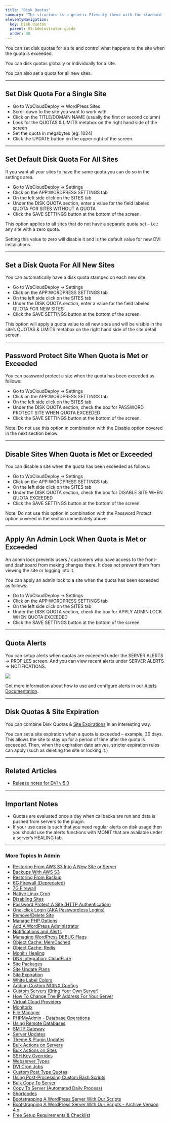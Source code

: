 ```yaml
---
title: "Disk Quotas"
summary: "The structure is a generic Eleventy theme with the standard folder and file names."
eleventyNavigation:
  key: Disk Quotas
  parent: 03-Adminstrator-guide
  order: 38
---
```

You can set disk quotas for a site and control what happens to the site when the quota is exceeded.

You can disk quotas globally or individually for a site.

You can also set a quota for all new sites.

- - -

## Set Disk Quota For a Single Site

*   Go to WpCloudDeploy → WordPress Sites
*   Scroll down to the site you want to work with
*   Click on the TITLE/DOMAIN NAME (usually the first or second column)
*   Look for the QUOTAS & LIMITS metabox on the right hand side of the screen
*   Set the quota in megabytes (eg: 1024)
*   Click the UPDATE button on the upper right of the screen.

- - -

## Set Default Disk Quota For All Sites

If you want all your sites to have the same quota you can do so in the settings area.

*   Go to WpCloudDeploy → Settings
*   Click on the APP:WORDPRESS SETTINGS tab
*   On the left side click on the SITES tab
*   Under the DISK QUOTA section, enter a value for the field labeled QUOTA FOR SITES WITHOUT A QUOTA
*   Click the SAVE SETTINGS button at the bottom of the screen.

This option applies to all sites that do not have a separate quota set – i.e.: any site with a zero quota.

Setting this value to zero will disable it and is the default value for new DVI installations.

- - -

## Set a Disk Quota For All New Sites

You can automatically have a disk quota stamped on each new site.

*   Go to WpCloudDeploy → Settings
*   Click on the APP:WORDPRESS SETTINGS tab
*   On the left side click on the SITES tab
*   Under the DISK QUOTA section, enter a value for the field labeled QUOTA FOR NEW SITES
*   Click the SAVE SETTINGS button at the bottom of the screen.

This option will apply a quota value to all new sites and will be visible in the site’s QUOTAS & LIMITS metabox on the right hand side of the site detail screen.

- - -

## Password Protect Site When Quota is Met or Exceeded

You can password protect a site when the quota has been exceeded as follows:

*   Go to WpCloudDeploy → Settings
*   Click on the APP:WORDPRESS SETTINGS tab
*   On the left side click on the SITES tab
*   Under the DISK QUOTA section, check the box for PASSWORD PROTECT SITE WHEN QUOTA EXCEEDED
*   Click the SAVE SETTINGS button at the bottom of the screen.

Note: Do not use this option in combination with the Disable option covered in the next section below.

- - -

## Disable Sites When Quota is Met or Exceeded

You can disable a site when the quota has been exceeded as follows:

*   Go to WpCloudDeploy → Settings
*   Click on the APP:WORDPRESS SETTINGS tab
*   On the left side click on the SITES tab
*   Under the DISK QUOTA section, check the box for DISABLE SITE WHEN QUOTA EXCEEDED
*   Click the SAVE SETTINGS button at the bottom of the screen.

Note: Do not use this option in combination with the Password Protect option covered in the section immediately above.

- - -

## Apply An Admin Lock When Quota is Met or Exceeded

An admin lock prevents users / customers who have access to the front-end dashboard from making changes there. It does not prevent them from viewing the site or logging into it.

You can apply an admin lock to a site when the quota has been exceeded as follows:

*   Go to WpCloudDeploy → Settings
*   Click on the APP:WORDPRESS SETTINGS tab
*   On the left side click on the SITES tab
*   Under the DISK QUOTA section, check the box for APPLY ADMIN LOCK WHEN QUOTA EXCEEDED
*   Click the SAVE SETTINGS button at the bottom of the screen.

- - -

## Quota Alerts

You can setup alerts when quotas are exceeded under the SERVER ALERTS → PROFILES screen. And you can view recent alerts under SERVER ALERTS → NOTIFICATIONS.

[![](https://web.archive.org/web/20240529153239im_/https://wpclouddeploy.com/wp-content/uploads/2024/02/wpcd-v5-quota-alerts-notifications-01.png)](https://web.archive.org/web/20240529153239/https://wpclouddeploy.com/wp-content/uploads/2024/02/wpcd-v5-quota-alerts-notifications-01.png)

Get more information about how to use and configure alerts in our [Alerts Documentation](https://web.archive.org/web/20240529153239/https://wpclouddeploy.com/documentation/wpcloud-deploy-admin/notifications/).

- - -

## Disk Quotas & Site Expiration

You can combine Disk Quotas & [Site Expirations](https://web.archive.org/web/20240529153239/https://wpclouddeploy.com/documentation/wpcloud-deploy-admin/site-expiration/) in an interesting way.

You can set a site expiration when a quota is exceeded – example, 30 days. This allows the site to stay up for a period of time after the quota is exceeded. Then, when the expiration date arrives, stricter expiration rules can apply (such as deleting the site or locking it.)

- - -

## Related Articles

*   [Release notes for DVI v 5.0](https://web.archive.org/web/20240529153239/https://wpclouddeploy.com/whats-new-in-wpclouddeploy-5-0)

- - -

## Important Notes

*   Quotas are evaluated once a day when callbacks are run and data is pushed from servers to the plugin.
*   If your use case is such that you need regular alerts on disk usage then you should use the alerts functions with MONIT that are available under a server’s HEALING tab.

- - -

### More Topics In Admin

*   [Restoring From AWS S3 Into A New Site or Server](https://web.archive.org/web/20240529153239/https://wpclouddeploy.com/documentation/tips-techniques-education/restoring-from-s3-into-a-new-site-or-server/)
*   [Backups With AWS S3](https://web.archive.org/web/20240529153239/https://wpclouddeploy.com/documentation/wpcloud-deploy-admin/backups-with-aws-s3/)
*   [Restoring From Backup](https://web.archive.org/web/20240529153239/https://wpclouddeploy.com/documentation/wpcloud-deploy-admin/restoring-from-backup/)
*   [6G Firewall (Deprecated)](https://web.archive.org/web/20240529153239/https://wpclouddeploy.com/documentation/wpcloud-deploy-admin/6g-firewall/)
*   [7G Firewall](https://web.archive.org/web/20240529153239/https://wpclouddeploy.com/documentation/wpcloud-deploy-admin/7g-firewall/)
*   [Native Linux Cron](https://web.archive.org/web/20240529153239/https://wpclouddeploy.com/documentation/wpcloud-deploy-admin/native-linux-cron/)
*   [Disabling Sites](https://web.archive.org/web/20240529153239/https://wpclouddeploy.com/documentation/wpcloud-deploy-admin/disabling-sites/)
*   [Password Protect A Site (HTTP Authentication)](https://web.archive.org/web/20240529153239/https://wpclouddeploy.com/documentation/wpcloud-deploy-admin/add-basic-password-protection-to-a-site-http-authentication/)
*   [One-click Login (AKA Passwordless Logins)](https://web.archive.org/web/20240529153239/https://wpclouddeploy.com/documentation/wpcloud-deploy-admin/one-click-login-aka-passwordless-logins/)
*   [Remove/Delete Site](https://web.archive.org/web/20240529153239/https://wpclouddeploy.com/documentation/wpcloud-deploy-admin/remove-delete-site/)
*   [Manage PHP Options](https://web.archive.org/web/20240529153239/https://wpclouddeploy.com/documentation/wpcloud-deploy-admin/manage-php-options/)
*   [Add A WordPress Administrator](https://web.archive.org/web/20240529153239/https://wpclouddeploy.com/documentation/wpcloud-deploy-admin/add-a-wordpress-administrator/)
*   [Notifications and Alerts](https://web.archive.org/web/20240529153239/https://wpclouddeploy.com/documentation/wpcloud-deploy-admin/notifications/)
*   [Managing WordPress DEBUG Flags](https://web.archive.org/web/20240529153239/https://wpclouddeploy.com/documentation/wpcloud-deploy-admin/managing-wordpress-debug-flags/)
*   [Object Cache: MemCached](https://web.archive.org/web/20240529153239/https://wpclouddeploy.com/documentation/wpcloud-deploy-admin/object-cache-memcached/)
*   [Object Cache: Redis](https://web.archive.org/web/20240529153239/https://wpclouddeploy.com/documentation/wpcloud-deploy-admin/object-cache-redis/)
*   [Monit / Healing](https://web.archive.org/web/20240529153239/https://wpclouddeploy.com/documentation/wpcloud-deploy-admin/monit-healing/)
*   [DNS Integration: CloudFlare](https://web.archive.org/web/20240529153239/https://wpclouddeploy.com/documentation/wpcloud-deploy-admin/dns-integration-cloudflare/)
*   [Site Packages](https://web.archive.org/web/20240529153239/https://wpclouddeploy.com/documentation/wpcloud-deploy-admin/site-packages/)
*   [Site Update Plans](https://web.archive.org/web/20240529153239/https://wpclouddeploy.com/documentation/wpcloud-deploy-admin/site-update-plans/)
*   [Site Expiration](https://web.archive.org/web/20240529153239/https://wpclouddeploy.com/documentation/wpcloud-deploy-admin/site-expiration/)
*   [White Label Colors](https://web.archive.org/web/20240529153239/https://wpclouddeploy.com/documentation/wpcloud-deploy-admin/white-label-colors/)
*   [Adding Custom NGINX Configs](https://web.archive.org/web/20240529153239/https://wpclouddeploy.com/documentation/wpcloud-deploy-admin/adding-custom-nginx-configs/)
*   [Custom Servers (Bring Your Own Server)](https://web.archive.org/web/20240529153239/https://wpclouddeploy.com/documentation/wpcloud-deploy-admin/custom-servers-bring-your-own-server/)
*   [How To Change The IP Address For Your Server](https://web.archive.org/web/20240529153239/https://wpclouddeploy.com/documentation/wpcloud-deploy-admin/how-to-change-the-ip-address-for-your-server/)
*   [Virtual Cloud Providers](https://web.archive.org/web/20240529153239/https://wpclouddeploy.com/documentation/wpcloud-deploy-admin/virtual-cloud-providers/)
*   [Monitorix](https://web.archive.org/web/20240529153239/https://wpclouddeploy.com/documentation/wpcloud-deploy-admin/monitorix/)
*   [File Manager](https://web.archive.org/web/20240529153239/https://wpclouddeploy.com/documentation/wpcloud-deploy-admin/file-manager/)
*   [PHPMyAdmin - Database Operations](https://web.archive.org/web/20240529153239/https://wpclouddeploy.com/documentation/wpcloud-deploy-admin/phpmyadmin-database-operations/)
*   [Using Remote Databases](https://web.archive.org/web/20240529153239/https://wpclouddeploy.com/documentation/wpcloud-deploy-admin/using-remote-databases/)
*   [SMTP Gateway](https://web.archive.org/web/20240529153239/https://wpclouddeploy.com/documentation/wpcloud-deploy-admin/smtp-gateway/)
*   [Server Updates](https://web.archive.org/web/20240529153239/https://wpclouddeploy.com/documentation/wpcloud-deploy-admin/server-updates/)
*   [Theme & Plugin Updates](https://web.archive.org/web/20240529153239/https://wpclouddeploy.com/documentation/wpcloud-deploy-admin/theme-plugin-updates/)
*   [Bulk Actions on Servers](https://web.archive.org/web/20240529153239/https://wpclouddeploy.com/documentation/wpcloud-deploy-admin/bulk-actions-on-servers/)
*   [Bulk Actions on Sites](https://web.archive.org/web/20240529153239/https://wpclouddeploy.com/documentation/wpcloud-deploy-admin/bulk-actions-on-sites/)
*   [SSH Key Overrides](https://web.archive.org/web/20240529153239/https://wpclouddeploy.com/documentation/wpcloud-deploy-admin/ssh-key-overrides/)
*   [Webserver Types](https://web.archive.org/web/20240529153239/https://wpclouddeploy.com/documentation/wpcloud-deploy-admin/webserver-types/)
*   [DVI Cron Jobs](https://web.archive.org/web/20240529153239/https://wpclouddeploy.com/documentation/wpcloud-deploy-admin/wpcd-cron-jobs/)
*   [Custom Post Type Quotas](https://web.archive.org/web/20240529153239/https://wpclouddeploy.com/documentation/wpcloud-deploy-admin/custom-post-type-quotas/)
*   [Using Post-Processing Custom Bash Scripts](https://web.archive.org/web/20240529153239/https://wpclouddeploy.com/documentation/wpcloud-deploy-admin/using-post-processing-custom-bash-scripts/)
*   [Bulk Copy To Server](https://web.archive.org/web/20240529153239/https://wpclouddeploy.com/documentation/wpcloud-deploy-admin/bulk-copy-to-server/)
*   [Copy To Server (Automated Daily Process)](https://web.archive.org/web/20240529153239/https://wpclouddeploy.com/documentation/wpcloud-deploy-admin/copy-to-server-automated-daily-process/)
*   [Shortcodes](https://web.archive.org/web/20240529153239/https://wpclouddeploy.com/documentation/wpcloud-deploy-admin/shortcodes/)
*   [Bootstrapping A WordPress Server With Our Scripts](https://web.archive.org/web/20240529153239/https://wpclouddeploy.com/documentation/wpcloud-deploy-admin/bootstrapping-a-wordpress-server-with-our-scripts/)
*   [Bootstrapping A WordPress Server With Our Scripts - Archive Version 4.x](https://web.archive.org/web/20240529153239/https://wpclouddeploy.com/documentation/wpcloud-deploy-admin/bootstrapping-a-wordpress-server-with-our-scripts-version-4-x/)
*   [Free Setup Requirements & Checklist](https://web.archive.org/web/20240529153239/https://wpclouddeploy.com/documentation/wpcloud-deploy-admin/free-setup-requirements-checklist/)
